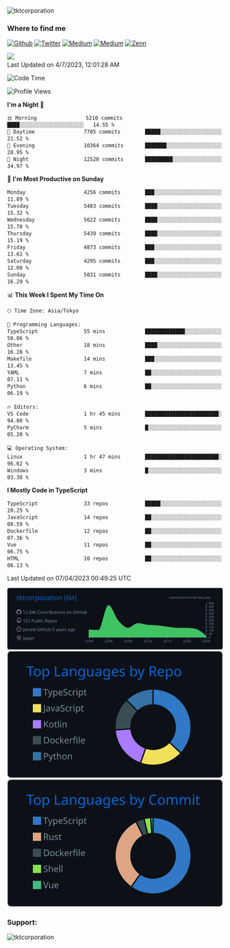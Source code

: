 <p align="left"> <img src="https://komarev.com/ghpvc/?username=tktcorporation&label=Profile%20views&color=0e75b6&style=flat" alt="tktcorporation" /> </p>

<h3>Where to find me</h3>
<p>
<a href="https://github.com/tktcorporation" target="_blank"><img alt="Github" src="https://img.shields.io/badge/GitHub-%2312100E.svg?&style=for-the-badge&logo=Github&logoColor=white" /></a>
<a href="https://twitter.com/tktcorporation" target="_blank"><img alt="Twitter" src="https://img.shields.io/badge/twitter-%231DA1F2.svg?&style=for-the-badge&logo=twitter&logoColor=white" /></a>
<a href="https://www.linkedin.com/in/tktcorporation" target="_blank"><img alt="Medium" src="https://img.shields.io/badge/linkdin-0a66c2.svg?&style=for-the-badge&logo=linkedin&logoColor=white" /></a>
<a href="https://qiita.com/tktcorporation" target="_blank"><img alt="Medium" src="https://img.shields.io/badge/qiita-55C500.svg?&style=for-the-badge&logo=qiita&logoColor=white" /></a>
<a href="https://zenn.dev/tktcorporation" target="_blank"><img alt="Zenn" src="https://img.shields.io/badge/Zenn-3EA8FF.svg?&style=for-the-badge&logo=Zenn&logoColor=white" /></a>
</p>

<!--START_SECTION:lapras-card-->
<a href="https://lapras.com/public/tktcorporation" target="_blank" rel="noopener noreferrer"><img src="https://lapras-card-generator.vercel.app/api/svg?e=3.89&b=3.48&i=3.58&b1=%23232323&b2=%236d6d6d&i1=%23212121&i2=%23818181&l=en" width="300" ></a>  
Last Updated on 4/7/2023, 12:01:28 AM
<!--END_SECTION:lapras-card-->
  
<!--START_SECTION:waka-->
![Code Time](http://img.shields.io/badge/Code%20Time-925%20hrs%205%20mins-blue)

![Profile Views](http://img.shields.io/badge/Profile%20Views-1-blue)

**I'm a Night 🦉** 

```text
🌞 Morning                5210 commits        ████░░░░░░░░░░░░░░░░░░░░░   14.55 % 
🌆 Daytime                7705 commits        █████░░░░░░░░░░░░░░░░░░░░   21.52 % 
🌃 Evening                10364 commits       ███████░░░░░░░░░░░░░░░░░░   28.95 % 
🌙 Night                  12520 commits       █████████░░░░░░░░░░░░░░░░   34.97 % 
```
📅 **I'm Most Productive on Sunday** 

```text
Monday                   4256 commits        ███░░░░░░░░░░░░░░░░░░░░░░   11.89 % 
Tuesday                  5483 commits        ████░░░░░░░░░░░░░░░░░░░░░   15.32 % 
Wednesday                5622 commits        ████░░░░░░░░░░░░░░░░░░░░░   15.70 % 
Thursday                 5439 commits        ████░░░░░░░░░░░░░░░░░░░░░   15.19 % 
Friday                   4873 commits        ███░░░░░░░░░░░░░░░░░░░░░░   13.61 % 
Saturday                 4295 commits        ███░░░░░░░░░░░░░░░░░░░░░░   12.00 % 
Sunday                   5831 commits        ████░░░░░░░░░░░░░░░░░░░░░   16.29 % 
```


📊 **This Week I Spent My Time On** 

```text
🕑︎ Time Zone: Asia/Tokyo

💬 Programming Languages: 
TypeScript               55 mins             █████████████░░░░░░░░░░░░   50.06 % 
Other                    18 mins             ████░░░░░░░░░░░░░░░░░░░░░   16.28 % 
Makefile                 14 mins             ███░░░░░░░░░░░░░░░░░░░░░░   13.45 % 
YAML                     7 mins              ██░░░░░░░░░░░░░░░░░░░░░░░   07.11 % 
Python                   6 mins              ██░░░░░░░░░░░░░░░░░░░░░░░   06.19 % 

🔥 Editors: 
VS Code                  1 hr 45 mins        ████████████████████████░   94.80 % 
PyCharm                  5 mins              █░░░░░░░░░░░░░░░░░░░░░░░░   05.20 % 

💻 Operating System: 
Linux                    1 hr 47 mins        ████████████████████████░   96.62 % 
Windows                  3 mins              █░░░░░░░░░░░░░░░░░░░░░░░░   03.38 % 
```

**I Mostly Code in TypeScript** 

```text
TypeScript               33 repos            █████░░░░░░░░░░░░░░░░░░░░   20.25 % 
JavaScript               14 repos            ██░░░░░░░░░░░░░░░░░░░░░░░   08.59 % 
Dockerfile               12 repos            ██░░░░░░░░░░░░░░░░░░░░░░░   07.36 % 
Vue                      11 repos            ██░░░░░░░░░░░░░░░░░░░░░░░   06.75 % 
HTML                     10 repos            ██░░░░░░░░░░░░░░░░░░░░░░░   06.13 % 
```




 Last Updated on 07/04/2023 00:49:25 UTC
<!--END_SECTION:waka-->

[![](https://raw.githubusercontent.com/tktcorporation/tktcorporation/master/profile-summary-card-output/github_dark/0-profile-details.svg)](https://github.com/vn7n24fzkq/github-profile-summary-cards)
[![](https://raw.githubusercontent.com/tktcorporation/tktcorporation/master/profile-summary-card-output/github_dark/1-repos-per-language.svg)](https://github.com/vn7n24fzkq/github-profile-summary-cards) [![](https://raw.githubusercontent.com/tktcorporation/tktcorporation/master/profile-summary-card-output/github_dark/2-most-commit-language.svg)](https://github.com/vn7n24fzkq/github-profile-summary-cards)

<h3 align="left">Support:</h3>
<p><a href="https://www.buymeacoffee.com/tktcorporation"> <img align="left" src="https://cdn.buymeacoffee.com/buttons/v2/default-yellow.png" height="50" width="210" alt="tktcorporation" /></a></p><br><br>
